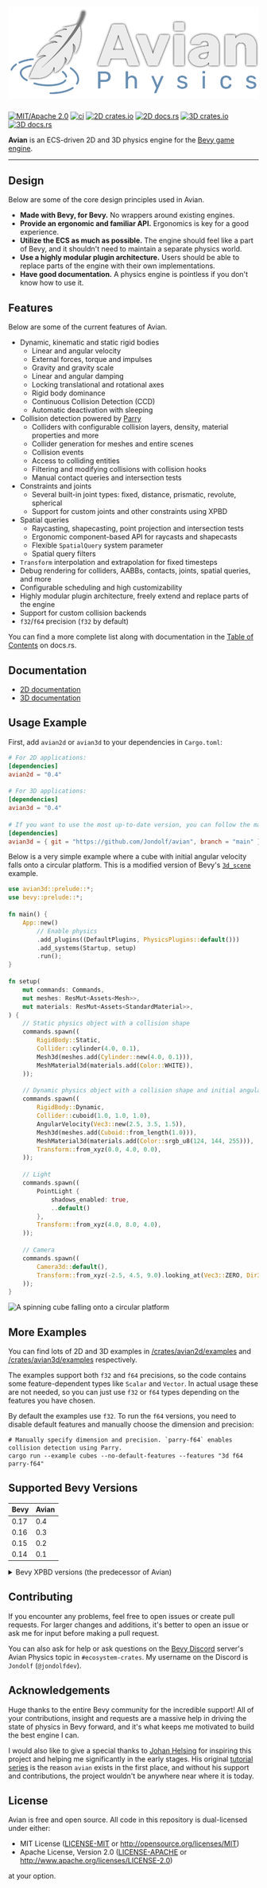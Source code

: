 # ![Avian Physics](https://raw.githubusercontent.com/Jondolf/avian/avian/assets/branding/logo.svg)

[![MIT/Apache 2.0](https://img.shields.io/badge/license-MIT%2FApache-blue.svg)](https://github.com/Jondolf/avian#license)
[![ci](https://github.com/Jondolf/avian/actions/workflows/ci.yml/badge.svg?branch=main)](https://github.com/Jondolf/avian/actions/workflows/ci.yml)
[![2D crates.io](https://img.shields.io/crates/v/avian2d?label=2D%20crates.io)](https://crates.io/crates/avian2d)
[![2D docs.rs](https://img.shields.io/docsrs/avian2d?label=2D%20docs.rs)](https://docs.rs/avian2d)
[![3D crates.io](https://img.shields.io/crates/v/avian3d?label=3D%20crates.io)](https://crates.io/crates/avian3d)
[![3D docs.rs](https://img.shields.io/docsrs/avian3d?label=3D%20docs.rs)](https://docs.rs/avian3d)

**Avian** is an ECS-driven 2D and 3D physics engine for the [Bevy game engine](https://bevyengine.org/).

---

## Design

Below are some of the core design principles used in Avian.

- **Made with Bevy, for Bevy.** No wrappers around existing engines.
- **Provide an ergonomic and familiar API.** Ergonomics is key for a good experience.
- **Utilize the ECS as much as possible.** The engine should feel like a part of Bevy, and it shouldn't
    need to maintain a separate physics world.
- **Use a highly modular plugin architecture.** Users should be able to replace parts of the engine
    with their own implementations.
- **Have good documentation.** A physics engine is pointless if you don't know how to use it.

## Features

Below are some of the current features of Avian.

- Dynamic, kinematic and static rigid bodies
  - Linear and angular velocity
  - External forces, torque and impulses
  - Gravity and gravity scale
  - Linear and angular damping
  - Locking translational and rotational axes
  - Rigid body dominance
  - Continuous Collision Detection (CCD)
  - Automatic deactivation with sleeping
- Collision detection powered by [Parry](https://parry.rs)
  - Colliders with configurable collision layers, density, material properties and more
  - Collider generation for meshes and entire scenes
  - Collision events
  - Access to colliding entities
  - Filtering and modifying collisions with collision hooks
  - Manual contact queries and intersection tests
- Constraints and joints
  - Several built-in joint types: fixed, distance, prismatic, revolute, spherical
  - Support for custom joints and other constraints using XPBD
- Spatial queries
  - Raycasting, shapecasting, point projection and intersection tests
  - Ergonomic component-based API for raycasts and shapecasts
  - Flexible `SpatialQuery` system parameter
  - Spatial query filters
- `Transform` interpolation and extrapolation for fixed timesteps
- Debug rendering for colliders, AABBs, contacts, joints, spatial queries, and more
- Configurable scheduling and high customizability
- Highly modular plugin architecture, freely extend and replace parts of the engine
- Support for custom collision backends
- `f32`/`f64` precision (`f32` by default)

You can find a more complete list along with documentation in the
[Table of Contents](https://docs.rs/avian3d/latest/avian3d/#table-of-contents)
on docs.rs.

## Documentation

- [2D documentation](https://docs.rs/avian2d)
- [3D documentation](https://docs.rs/avian3d)

## Usage Example

First, add `avian2d` or `avian3d` to your dependencies in `Cargo.toml`:

```toml
# For 2D applications:
[dependencies]
avian2d = "0.4"

# For 3D applications:
[dependencies]
avian3d = "0.4"

# If you want to use the most up-to-date version, you can follow the main branch:
[dependencies]
avian3d = { git = "https://github.com/Jondolf/avian", branch = "main" }
```

Below is a very simple example where a cube with initial angular velocity falls onto a circular platform.
This is a modified version of Bevy's [`3d_scene`](https://bevyengine.org/examples/3d-rendering/3d-scene/) example.

```rust
use avian3d::prelude::*;
use bevy::prelude::*;

fn main() {
    App::new()
        // Enable physics
        .add_plugins((DefaultPlugins, PhysicsPlugins::default()))
        .add_systems(Startup, setup)
        .run();
}

fn setup(
    mut commands: Commands,
    mut meshes: ResMut<Assets<Mesh>>,
    mut materials: ResMut<Assets<StandardMaterial>>,
) {
    // Static physics object with a collision shape
    commands.spawn((
        RigidBody::Static,
        Collider::cylinder(4.0, 0.1),
        Mesh3d(meshes.add(Cylinder::new(4.0, 0.1))),
        MeshMaterial3d(materials.add(Color::WHITE)),
    ));

    // Dynamic physics object with a collision shape and initial angular velocity
    commands.spawn((
        RigidBody::Dynamic,
        Collider::cuboid(1.0, 1.0, 1.0),
        AngularVelocity(Vec3::new(2.5, 3.5, 1.5)),
        Mesh3d(meshes.add(Cuboid::from_length(1.0))),
        MeshMaterial3d(materials.add(Color::srgb_u8(124, 144, 255))),
        Transform::from_xyz(0.0, 4.0, 0.0),
    ));

    // Light
    commands.spawn((
        PointLight {
            shadows_enabled: true,
            ..default()
        },
        Transform::from_xyz(4.0, 8.0, 4.0),
    ));

    // Camera
    commands.spawn((
        Camera3d::default(),
        Transform::from_xyz(-2.5, 4.5, 9.0).looking_at(Vec3::ZERO, Dir3::Y),
    ));
}
```

![A spinning cube falling onto a circular platform](https://github.com/user-attachments/assets/14d25e7e-9d46-467c-9fe6-dc408cd23398)

## More Examples

You can find lots of 2D and 3D examples in [/crates/avian2d/examples](/crates/avian2d/examples) and [/crates/avian3d/examples](/crates/avian3d/examples) respectively.

The examples support both `f32` and `f64` precisions, so the code contains some feature-dependent types like `Scalar` and `Vector`.
In actual usage these are not needed, so you can just use `f32` or `f64` types depending on the features you have chosen.

By default the examples use `f32`. To run the `f64` versions, you need to disable default features and manually choose the dimension
and precision:

```shell
# Manually specify dimension and precision. `parry-f64` enables collision detection using Parry.
cargo run --example cubes --no-default-features --features "3d f64 parry-f64"
```

## Supported Bevy Versions

| Bevy    | Avian  |
| ------- | ------ |
| 0.17    | 0.4    |
| 0.16    | 0.3    |
| 0.15    | 0.2    |
| 0.14    | 0.1    |

<details>
  <summary>Bevy XPBD versions (the predecessor of Avian)</summary>

  | Bevy | Bevy XPBD |
  | ---- | --------- |
  | 0.14 | 0.5       |
  | 0.13 | 0.4       |
  | 0.12 | 0.3       |
  | 0.11 | 0.2       |
  | 0.10 | 0.1       |

</details>

## Contributing

If you encounter any problems, feel free to open issues or create pull requests.
For larger changes and additions, it's better to open an issue or ask me for input
before making a pull request.

You can also ask for help or ask questions on the [Bevy Discord](https://discord.com/invite/gMUk5Ph)
server's Avian Physics topic in `#ecosystem-crates`. My username on the Discord is `Jondolf` (`@jondolfdev`).

## Acknowledgements

Huge thanks to the entire Bevy community for the incredible support!
All of your contributions, insight and requests are a massive help
in driving the state of physics in Bevy forward, and it's what
keeps me motivated to build the best engine I can.

I would also like to give a special thanks to [Johan Helsing][johan-helsing]
for inspiring this project and helping me significantly in the early stages.
His original [tutorial series][johan-xpbd-tutorial] is the reason `avian`
exists in the first place, and without his support and contributions,
the project wouldn't be anywhere near where it is today.

[johan-helsing]: https://github.com/johanhelsing
[johan-xpbd-tutorial]: https://johanhelsing.studio/posts/bevy-xpbd

## License

Avian is free and open source. All code in this repository is dual-licensed under either:

- MIT License ([LICENSE-MIT](/LICENSE-MIT) or <http://opensource.org/licenses/MIT>)
- Apache License, Version 2.0 ([LICENSE-APACHE](/LICENSE-APACHE) or <http://www.apache.org/licenses/LICENSE-2.0>)

at your option.

